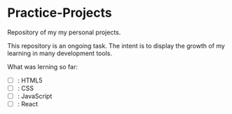 # Practice-Projects
Repository of my my personal projects.

This repository is an ongoing task. The intent is to display the growth of my learning in many development tools.

What was lerning so far:

- [ ] : HTML5
- [ ] : CSS
- [ ] : JavaScript
- [ ] : React
